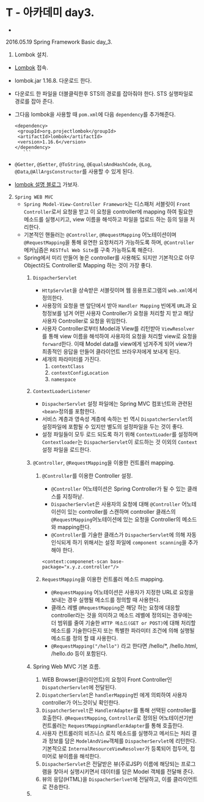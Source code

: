 # T - 아카데미 day3.
-
2016.05.19 Spring Framework Basic day_3.

1. Lombok 설치.
  - [Lombok](https://projectlombok.org/download.html) 접속.
  - lombok.jar 1.16.8. 다운로드 한다.
  - 다운로드 한 파일을 더블클릭한후 STS의 경로를 잡아줘야 한다. STS 실행파일로 경로를 잡아 준다.
  - 그다음 lombok을 사용할 때 `pom.xml`에 다음 `dependency`를 추가해준다.

      ```
      <dependency>
       <groupId>org.projectlombok</groupId>
       <artifactId>lombok</artifactId>
       <version>1.16.6</version>
      </dependency>
		 ```

  - `@Getter`, `@Setter`, `@ToString`, `@EqualsAndHashCode`, `@Log`, `@Data`,`@AllArgsConstructor`를 사용할 수 있게 된다. 
  - [lombok 설명 블로그](https://blogs.idincu.com/dev/?p=17) 가보자.
  
2. `Spring WEB MVC`
	- `Spring Model-View-Controller Framework`는 디스패처 서블릿이 `Front Controller`로서 요청을 받고 이 요청을 controller에 mapping 하여 필요한 메소드를 실행시키고, view 이름을 해석하고 파일을 업로드 하는 등의 일을 처리한다.
	- 기본적인 핸들러는 `@Controller`, `@RequestMapping` 어노테이션이며 `@RequestMapping`을 통해 유연한 요청처리가 가능하도록 하며, `@Controller` 메커님즘은 `RESTful Web Site`를 구축 가능하도록 해준다.
	- Spring에서 미리 만들어 놓은 controller를 사용해도 되지만 기본적으로 아무 Object라도 Controller로 Mapping 하는 것이 가장 좋다.
		1. `DispacherServlet`
			- `HttpServlet`을 상속받은 서블릿이며 웹 응용프로그램의 `web.xml`에서 정의한다.
			- 사용장의 요청을 맨 앞단에서 받아 `Handler Mapping` 빈에게 `URL`과 요청정보를 넘겨 어떤 사용자 Controller가 요청을 처리할 지 받고 해당 사용자 Controller로 요청을 위임한다.
			- 사용자 Controller로부터 Model과 View를 리턴받아 `ViewResolver`를 통해 view 이름을 해석하여 사용자의 요청을 처리할 view로 요청을 `forward`한다. 이때 Model data를 view에게 넘겨주게 되어 view가 최종적인 응답을 만들어 클라이언트 브라우저에게 보내게 된다. 
			- 세개의 파라미터를 가진다.
				1. `contextClass`
				2. `contextConfigLocation`
				3. `namespace`
		2. `ContextLoaderListener`
			- `DispacherServlet` 설정 파일에는 Spring MVC 컴포넌트와 관련된 `<bean>`정의를 포함한다.
			- 서비스 계층과 영속성 계층에 속하는 빈 역시 `DispatcherServlet`의 설정파일에 포함될 수 있지만 별도의 설정파일을 두는 것이 좋다.
			- 설정 파일들이 모두 로드 되도록 하기 위해 `ContextLoader`를 설정하며 `Contextloader`는 `DispacherServlet`이 로드하는 것 이외의 `Context`설정 파일을 로드한다.

		3. `@Controller`, `@RequestMapping`을 이용한 컨트롤러 mapping.
			1. `@Controller`를 이용한 Controller 설정.
				- `@Controller` 어노테이션은 Spring Controller가 될 수 있는 클래스를 지칭하낟.
				- `DispacherServlet`은 사용자의 요청에 대해 `@Controller` 어노테이션이 있는 controller를 스캔하며 controller 클래스의 `@RequestMapping`어노테이션에 있는 요청을 Controller의 메소드와 mapping한다.
				- `@Controller`를 기술한 클래스가 `DispacherServlet`에 의해 자동 인식되게 하기 위해서는 설정 파일에 `component scanning`을 추가 해야 한다. 
				````
				<context:componenet-scan base-package="x.y.z.controller"/>
				````

			2. `RequestMapping`을 이용한 컨트롤러 메소드 mapping.
				- `@RequestMapping` 어노테이션은 사용자가 지정한 URL로 요청을 보내는 경우 실행될 메소드를 정의할 때 사용한다.
				- 클래스 레벨 `@RequestMapping`은 해당 하는 요청에 대응할 controller라는 것을 의미하고 메소드 레벨에 정의되는 경우에는 더 범위를 줄여 기술한 `HTTP 메소드(GET or POST)`에 대해 처리할 메소드를 기술한다든지 또는 특별한 파라미터 조건에 의해 실행될 메소드를 정의 할 떄 사용한다.
				- `@RequestMapping("/hello")` 라고 한다면 /hello/*, /hello.html, /hello.do 등이 포함된다. 

		4. Spring Web MVC 기본 흐름.  
			1. WEB Browser(클라이언트)의 요청이 Front Controller인 `DispatcherServlet`에 전달된다.
			2. `DispatcherServlet`은 `handlerMapping`빈 에게 의뢰하여 사용자 controller가 어느것이닞 확인한다.
			3. `DispatcherServelt`은 `HandlerAdapter`를 통해 선택된 controller를 호출한다. `@RequestMapping`, `Controller`로 정의된 어노테이션기반 컨트롤러는 `RequestMappingHandlerAdapter`를 통해 호출한다.
			4. 사용자 컨트롤러의 비즈니스 로직 메소드를 실행하고 메서드는 처리 결과 정보를 담은 `ModelAndView`객체를 `DispacherServlet`에 리턴한다. 기본적으로 `InternalResourceViewResolver`가 등록되어 접두어, 접미어로 뷰이름을 해석한다.
			5. `DispacherServlet`은 전달받은 뷰(주로JSP) 이름에 해당되는 프로그램을 찾아서 실행시키면서 데이터를 담은 Model 객체를 전달해 준다.
			6. 뷰의 응답(HTML)을 `DispacherSerlvet`에 전달하고, 이를 클라이언트로 전송한다.
		
		5. 
